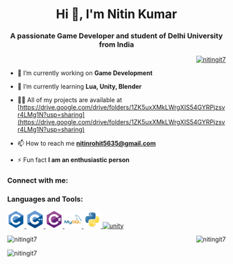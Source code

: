 <h1 align="center">Hi 👋, I'm Nitin Kumar</h1>
<h3 align="center">A passionate Game Developer and student of Delhi University from India</h3>

<p align="right"> <a href="https://github.com/ryo-ma/github-profile-trophy"><img src="https://github-profile-trophy.vercel.app/?username=nitingit7" alt="nitingit7" /></a> </p>

- 🔭 I’m currently working on **Game Development**

- 🌱 I’m currently learning **Lua, Unity, Blender**

- 👨‍💻 All of my projects are available at [https://drive.google.com/drive/folders/1ZK5uxXMkLWrgXIS54GYRPjzsvr4LMg1N?usp=sharing](https://drive.google.com/drive/folders/1ZK5uxXMkLWrgXIS54GYRPjzsvr4LMg1N?usp=sharing)

- 📫 How to reach me **nitinrohit5635@gmail.com**

- ⚡ Fun fact **I am an enthusiastic person**

<h3 align="left">Connect with me:</h3>
<p align="left">
</p>

<h3 align="left">Languages and Tools:</h3>
<p align="left"> <a href="https://www.cprogramming.com/" target="_blank" rel="noreferrer"> <img src="https://raw.githubusercontent.com/devicons/devicon/master/icons/c/c-original.svg" alt="c" width="40" height="40"/> </a> <a href="https://www.w3schools.com/cpp/" target="_blank" rel="noreferrer"> <img src="https://raw.githubusercontent.com/devicons/devicon/master/icons/cplusplus/cplusplus-original.svg" alt="cplusplus" width="40" height="40"/> </a> <a href="https://www.w3schools.com/cs/" target="_blank" rel="noreferrer"> <img src="https://raw.githubusercontent.com/devicons/devicon/master/icons/csharp/csharp-original.svg" alt="csharp" width="40" height="40"/> </a> <a href="https://www.mysql.com/" target="_blank" rel="noreferrer"> <img src="https://raw.githubusercontent.com/devicons/devicon/master/icons/mysql/mysql-original-wordmark.svg" alt="mysql" width="40" height="40"/> </a> <a href="https://www.python.org" target="_blank" rel="noreferrer"> <img src="https://raw.githubusercontent.com/devicons/devicon/master/icons/python/python-original.svg" alt="python" width="40" height="40"/> </a> <a href="https://unity.com/" target="_blank" rel="noreferrer"> <img src="https://www.vectorlogo.zone/logos/unity3d/unity3d-icon.svg" alt="unity" width="40" height="40"/> </a> </p>

<p><img align="left" src="https://github-readme-stats.vercel.app/api/top-langs?username=nitingit7&show_icons=true&locale=en&layout=compact" alt="nitingit7" /></p>

<p>&nbsp;<img align="right" src="https://github-readme-stats.vercel.app/api?username=nitingit7&show_icons=true&locale=en" alt="nitingit7" /></p>

<p><img align="center" src="https://github-readme-streak-stats.herokuapp.com/?user=nitingit7&" alt="nitingit7" /></p>
